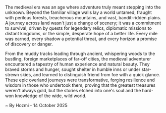 
The medieval era was an age where adventure truly meant stepping into the unknown. Beyond the familiar village walls lay a world untamed, fraught with perilous forests, treacherous mountains, and vast, bandit-ridden plains. A journey across land wasn't just a change of scenery; it was a commitment to survival, driven by quests for legendary relics, diplomatic missions to distant kingdoms, or the simple, desperate hope of a better life. Every mile was earned, every shadow a potential threat, and every horizon a promise of discovery or danger.

From the muddy tracks leading through ancient, whispering woods to the bustling, foreign marketplaces of far-off cities, the medieval adventurer encountered a tapestry of human experience and natural beauty. They braved storms and hunger, sought shelter in humble inns or under star-strewn skies, and learned to distinguish friend from foe with a quick glance. These epic overland journeys were transformative, forging resilience and wisdom in those who undertook them, proving that the greatest treasures weren't always gold, but the stories etched into one's soul and the hard-won knowledge of the wide, wild world.

~ By Hozmi - 14 October 2025
